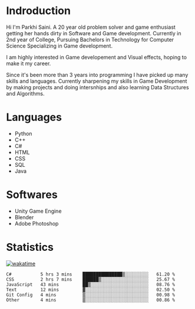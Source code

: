 # Indroduction
Hi I'm Parkhi Saini. A 20 year old problem solver and game enthusiast getting her hands dirty in Software and Game development. Currently in 2nd year of College, Pursuing Bachelors in Technology for Computer Science Specializing in Game development.

I am highly interested in Game developement and Visual effects, hoping to make it my career.

Since it's been more than 3 years into programming I have picked up many skills and languages. Currently sharpening my skills in Game Development by making projects and doing intersnhips and also learning Data Structures and Algorithms.

# Languages

- Python 
- C++
- C#
- HTML 
- CSS
- SQL
- Java

# Softwares

- Unity Game Engine
- Blender
- Adobe Photoshop

# Statistics
[![wakatime](https://wakatime.com/badge/user/659f56cf-9635-4f70-9140-7dbdc934cfec.svg)](https://wakatime.com/@659f56cf-9635-4f70-9140-7dbdc934cfec)
<!--START_SECTION:waka-->

```text
C#           5 hrs 3 mins    ███████████████▒░░░░░░░░░   61.20 %
CSS          2 hrs 7 mins    ██████▒░░░░░░░░░░░░░░░░░░   25.67 %
JavaScript   43 mins         ██▒░░░░░░░░░░░░░░░░░░░░░░   08.76 %
Text         12 mins         ▓░░░░░░░░░░░░░░░░░░░░░░░░   02.50 %
Git Config   4 mins          ▒░░░░░░░░░░░░░░░░░░░░░░░░   00.98 %
Other        4 mins          ▒░░░░░░░░░░░░░░░░░░░░░░░░   00.86 %
```

<!--END_SECTION:waka-->












